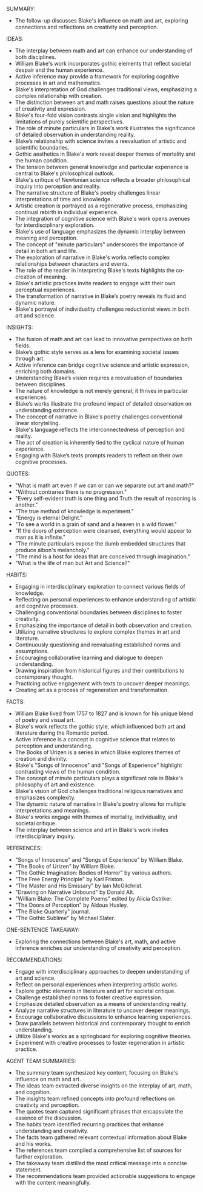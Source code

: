SUMMARY:
- The follow-up discusses Blake's influence on math and art, exploring connections and reflections on creativity and perception.

IDEAS:
- The interplay between math and art can enhance our understanding of both disciplines.
- William Blake's work incorporates gothic elements that reflect societal despair and the human experience.
- Active inference may provide a framework for exploring cognitive processes in art and mathematics.
- Blake's interpretation of God challenges traditional views, emphasizing a complex relationship with creation.
- The distinction between art and math raises questions about the nature of creativity and expression.
- Blake's four-fold vision contrasts single vision and highlights the limitations of purely scientific perspectives.
- The role of minute particulars in Blake's work illustrates the significance of detailed observation in understanding reality.
- Blake’s relationship with science invites a reevaluation of artistic and scientific boundaries.
- Gothic aesthetics in Blake's work reveal deeper themes of mortality and the human condition.
- The tension between general knowledge and particular experience is central to Blake's philosophical outlook.
- Blake's critique of Newtonian science reflects a broader philosophical inquiry into perception and reality.
- The narrative structure of Blake's poetry challenges linear interpretations of time and knowledge.
- Artistic creation is portrayed as a regenerative process, emphasizing continual rebirth in individual experience.
- The integration of cognitive science with Blake's work opens avenues for interdisciplinary exploration.
- Blake's use of language emphasizes the dynamic interplay between meaning and perception.
- The concept of "minute particulars" underscores the importance of detail in both art and life.
- The exploration of narrative in Blake's works reflects complex relationships between characters and events.
- The role of the reader in interpreting Blake's texts highlights the co-creation of meaning.
- Blake's artistic practices invite readers to engage with their own perceptual experiences.
- The transformation of narrative in Blake’s poetry reveals its fluid and dynamic nature.
- Blake's portrayal of individuality challenges reductionist views in both art and science.

INSIGHTS:
- The fusion of math and art can lead to innovative perspectives on both fields.
- Blake’s gothic style serves as a lens for examining societal issues through art.
- Active inference can bridge cognitive science and artistic expression, enriching both domains.
- Understanding Blake’s vision requires a reevaluation of boundaries between disciplines.
- The nature of knowledge is not merely general; it thrives in particular experiences.
- Blake’s works illustrate the profound impact of detailed observation on understanding existence.
- The concept of narrative in Blake's poetry challenges conventional linear storytelling.
- Blake's language reflects the interconnectedness of perception and reality.
- The act of creation is inherently tied to the cyclical nature of human experience.
- Engaging with Blake’s texts prompts readers to reflect on their own cognitive processes.

QUOTES:
- "What is math art even if we can or can we separate out art and math?"
- "Without contraries there is no progression."
- "Every self-evident truth is one thing and Truth the result of reasoning is another."
- "The true method of knowledge is experiment."
- "Energy is eternal Delight."
- "To see a world in a grain of sand and a heaven in a wild flower."
- "If the doors of perception were cleansed, everything would appear to man as it is infinite."
- "The minute particulars expose the dumb embedded structures that produce albon's melancholy."
- "The mind is a host for ideas that are conceived through imagination."
- "What is the life of man but Art and Science?"

HABITS:
- Engaging in interdisciplinary exploration to connect various fields of knowledge.
- Reflecting on personal experiences to enhance understanding of artistic and cognitive processes.
- Challenging conventional boundaries between disciplines to foster creativity.
- Emphasizing the importance of detail in both observation and creation.
- Utilizing narrative structures to explore complex themes in art and literature.
- Continuously questioning and reevaluating established norms and assumptions.
- Encouraging collaborative learning and dialogue to deepen understanding.
- Drawing inspiration from historical figures and their contributions to contemporary thought.
- Practicing active engagement with texts to uncover deeper meanings.
- Creating art as a process of regeneration and transformation.

FACTS:
- William Blake lived from 1757 to 1827 and is known for his unique blend of poetry and visual art.
- Blake's work reflects the gothic style, which influenced both art and literature during the Romantic period.
- Active inference is a concept in cognitive science that relates to perception and understanding.
- The Books of Urizen is a series in which Blake explores themes of creation and divinity.
- Blake's "Songs of Innocence" and "Songs of Experience" highlight contrasting views of the human condition.
- The concept of minute particulars plays a significant role in Blake's philosophy of art and existence.
- Blake's vision of God challenges traditional religious narratives and emphasizes complexity.
- The dynamic nature of narrative in Blake's poetry allows for multiple interpretations and meanings.
- Blake's works engage with themes of mortality, individuality, and societal critique.
- The interplay between science and art in Blake's work invites interdisciplinary inquiry.

REFERENCES:
- "Songs of Innocence" and "Songs of Experience" by William Blake.
- "The Books of Urizen" by William Blake.
- "The Gothic Imagination: Bodies of Horror" by various authors.
- "The Free Energy Principle" by Karl Friston.
- "The Master and His Emissary" by Iain McGilchrist.
- "Drawing on Narrative Unbound" by Donald Alt.
- "William Blake: The Complete Poems" edited by Alicia Ostriker.
- "The Doors of Perception" by Aldous Huxley.
- "The Blake Quarterly" journal.
- "The Gothic Sublime" by Michael Slater.

ONE-SENTENCE TAKEAWAY:
- Exploring the connections between Blake's art, math, and active inference enriches our understanding of creativity and perception.

RECOMMENDATIONS:
- Engage with interdisciplinary approaches to deepen understanding of art and science.
- Reflect on personal experiences when interpreting artistic works.
- Explore gothic elements in literature and art for societal critique.
- Challenge established norms to foster creative expression.
- Emphasize detailed observation as a means of understanding reality.
- Analyze narrative structures in literature to uncover deeper meanings.
- Encourage collaborative discussions to enhance learning experiences.
- Draw parallels between historical and contemporary thought to enrich understanding.
- Utilize Blake's works as a springboard for exploring cognitive theories.
- Experiment with creative processes to foster regeneration in artistic practice.

AGENT TEAM SUMMARIES:
- The summary team synthesized key content, focusing on Blake's influence on math and art.
- The ideas team extracted diverse insights on the interplay of art, math, and cognition.
- The insights team refined concepts into profound reflections on creativity and perception.
- The quotes team captured significant phrases that encapsulate the essence of the discussion.
- The habits team identified recurring practices that enhance understanding and creativity.
- The facts team gathered relevant contextual information about Blake and his works.
- The references team compiled a comprehensive list of sources for further exploration.
- The takeaway team distilled the most critical message into a concise statement.
- The recommendations team provided actionable suggestions to engage with the content meaningfully.
